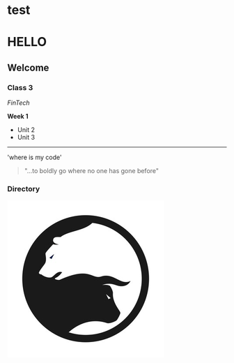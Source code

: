 # test
# HELLO
## Welcome

### Class 3
*FinTech*

**Week 1**

* Unit 2
* Unit 3
---
'where is my code' 
>"...to boldly go where no one has gone before"
### Directory

![Cat](360_F_245053393_ibbqYuEg7UziO3d2lrY3kSJ917JERmW0.jpg)